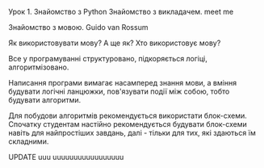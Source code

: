 Урок 1. Знайомство з Python
Знайомство з викладачем.
meet me

Знайомство з мовою.
Guido van Rossum

Як використовувати мову?  А ще як? 
 Хто використовує мову? 

Все у програмуванні структуровано, підкоряється логіці, алгоритмізовано.

Написання програми вимагає насамперед знання мови, а вміння будувати логічні ланцюжки, пов'язувати події між собою, тобто будувати алгоритми.

Для побудови алгоритмів рекомендується використати блок-схеми. Спочатку студентам настійно рекомендується будувати блок-схеми навіть для найпростіших завдань, далі - тільки для тих, які здаються їм складними.

UPDATE
uuu
uuuuuuuuuuuuuuuuu
